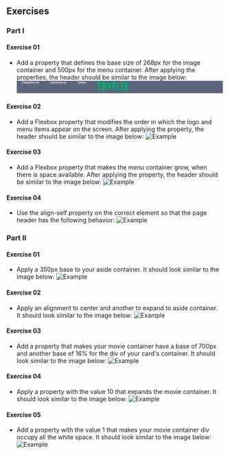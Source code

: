 ## Exercises

### Part I

#### Exercise 01
- Add a property that defines the base size of 268px for the image container and 500px for the menu container. After applying the properties, the header should be similar to the image below:
![Example](images/image-01.jpeg)

#### Exercise 02
- Add a Flexbox property that modifies the order in which the logo and menu items appear on the screen. After applying the property, the header should be similar to the image below:
![Example](/part-01/images/image-02.jpeg)

#### Exercise 03
- Add a Flexbox property that makes the menu container grow, when there is space available. After applying the property, the header should be similar to the image below:
![Example](/part-01/images/image-03.jpeg)

#### Exercise 04
- Use the align-self property on the correct element so that the page header has the following behavior:
![Example](/part-01/images/image-04.jpeg)

### Part II

#### Exercise 01
- Apply a 350px base to your aside container. It should look similar to the image below:
![Example](/part-02/images/image-01.jpeg)

#### Exercise 02
- Apply an alignment to center and another to expand to aside container. It should look similar to the image below:
![Example](/part-02/images/image-02.jpeg)

#### Exercise 03
- Add a property that makes your movie container have a base of 700px and another base of 16% for the div of your card's container. It should look similar to the image below:
![Example](/part-02/images/image-03.jpeg)

#### Exercise 04
- Apply a property with the value 10 that expands the movie container. It should look similar to the image below:
![Example](/part-02/images/image-04.jpeg)

#### Exercise 05
- Add a property with the value 1 that makes your movie container div occupy all the white space. It should look similar to the image below:
![Example](/part-02/images/image-05.jpeg)
